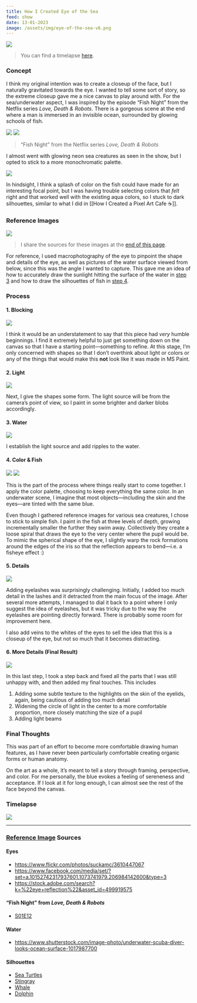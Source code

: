 ```yaml
---
title: How I Created Eye of the Sea
feed: show
date: 13-01-2023
image: /assets/img/eye-of-the-sea-v6.png
---
```


![](/assets/img/eye-of-the-sea-v6.png)
>You can find a timelapse [here](#timelapse).

### Concept

I think my original intention was to create a closeup of the face, but I naturally gravitated towards the eye. I wanted to tell some sort of story, so the extreme closeup gave me a nice canvas to play around with. For the sea/underwater aspect, I was inspired by the episode “Fish Night” from the Netflix series *Love, Death & Robots*. There is a gorgeous scene at the end where a man is immersed in an invisible ocean, surrounded by glowing schools of fish.

![](/assets/img/fish-night-1.png)
![](/assets/img/fish-night-2.png)
>“Fish Night” from the Netflix series *Love, Death & Robots*

I almost went with glowing neon sea creatures as seen in the show, but I opted to stick to a more monochromatic palette. 

![](/assets/img/eye-of-the-sea-palette.png)

In hindsight, I think a splash of color on the fish could have made for an interesting focal point, but I was having trouble selecting colors that *felt* right and that worked well with the existing aqua colors, so I stuck to dark silhouettes, similar to what I did in [[How I Created a Pixel Art Cafe ☕]]. 

### Reference Images

![](/assets/img/eye-of-the-sea-references.png)
>I share the sources for these images at the [end of this page](#reference-image-sources).

For reference, I used macrophotography of the eye to pinpoint the shape and details of the eye, as well as pictures of the water surface viewed from below, since this was the angle I wanted to capture. This gave me an idea of how to accurately draw the sunlight hitting the surface of the water in [step 3](#3-water) and how to draw the silhouettes of fish in [step 4](#4-color--fish).

### Process

#### 1. Blocking

![](/assets/img/eye-of-the-sea-v1.png)

I think it would be an understatement to say that this piece had *very* humble beginnings. I find it extremely helpful to just get something down on the canvas so that I have a starting point—something to refine. At this stage, I’m only concerned with shapes so that I don’t overthink about light or colors or any of the things that would make this **not** look like it was made in MS Paint.

#### 2. Light

![](/assets/img/eye-of-the-sea-v2.png)

Next, I give the shapes some form. The light source will be from the camera’s point of view, so I paint in some brighter and darker blobs accordingly. 

#### 3. Water

![](/assets/img/eye-of-the-sea-v3.png)

I establish the light source and add ripples to the water.

#### 4. Color & Fish

![](/assets/img/eye-of-the-sea-v4.png)
![](/assets/img/eye-of-the-sea-palette.png)

This is the part of the process where things really start to come together. I apply the color palette, choosing to keep everything the same color. In an underwater scene, I imagine that most objects—including the skin and the eyes—are tinted with the same blue. 

Even though I gathered reference images for various sea creatures, I chose to stick to simple fish. I paint in the fish at three levels of depth, growing incrementally smaller the further they swim away. Collectively they create a loose spiral that draws the eye to the very center where the pupil would be. To mimic the spherical shape of the eye, I slightly warp the rock formations around the edges of the iris so that the reflection appears to bend—i.e. a fisheye effect :)

#### 5. Details

![](/assets/img/eye-of-the-sea-v5.png)

Adding eyelashes was surprisingly challenging. Initially, I added too much detail in the lashes and it detracted from the main focus of the image. After several more attempts, I managed to dial it back to a point where I only suggest the idea of eyelashes, but it was tricky due to the way the eyelashes are pointing directly forward. There is probably some room for improvement here. 

I also add veins to the whites of the eyes to sell the idea that this is a closeup of the eye, but not so much that it becomes distracting.

#### 6. More Details (Final Result)

![](/assets/img/eye-of-the-sea-v6.png)

In this last step, I took a step back and fixed all the parts that I was still unhappy with, and then added my final touches. This includes
1. Adding some subtle texture to the highlights on the skin of the eyelids, again, being cautious of adding too much detail
2. Widening the circle of light in the center to a more comfortable proportion, more closely matching the size of a pupil
3. Adding light beams

### Final Thoughts

This was part of an effort to become more comfortable drawing human features, as I have never been particularly comfortable creating organic forms or human anatomy. 

On the art as a whole, it’s meant to tell a story through framing, perspective, and color. For me personally, the blue evokes a feeling of sereneness and acceptance. If I look at it for long enough, I can almost see the rest of the face beyond the canvas. 

### Timelapse

![](/assets/img/eye-of-the-sea-process.gif)

---

### [Reference Image](#reference-images) Sources

#### Eyes

- <https://www.flickr.com/photos/suckamc/3610447067>
- <https://www.facebook.com/media/set/?set=a.10152742317937601.1073741979.206984142600&type=3>
- <https://stock.adobe.com/search?k=%22eye+reflection%22&asset_id=499919575>

#### “Fish Night” from *Love, Death & Robots*

- [S01E12](https://www.netflix.com/title/80174608)

#### Water

- <https://www.shutterstock.com/image-photo/underwater-scuba-diver-looks-ocean-surface-1017987700>

#### Silhouettes

- [Sea Turtles](https://www.istockphoto.com/photo/sea-gm529117475-53847932)
- [Stingray](https://www.flickr.com/photos/garyjwood/2182635791/)
- [Whale](https://www.shutterstock.com/image-illustration/aerial-view-red-boat-whale-underwater-1937782447)
- [Dolphin](https://www.allposters.com/-sp/Atlantic-Spotted-Dolphin-and-Shadow-on-Seabed-Bahamas-Posters_i2635283_.htm)